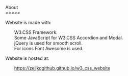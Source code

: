 About  
*=====*    

Website is made with:  

&ensp;&ensp;&ensp;&ensp;W3.CSS Framework.  
&ensp;&ensp;&ensp;&ensp;Some JavaScript for W3.CSS Accordion and Modal.  
&ensp;&ensp;&ensp;&ensp;jQuery is used for smooth scroll.    
&ensp;&ensp;&ensp;&ensp;For icons Font Awesome is used.    

Website is hosted at:  

&ensp;&ensp;&ensp;&ensp;https://zeljkogithub.github.io/w3_css_website





